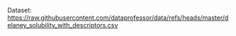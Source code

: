 Dataset: https://raw.githubusercontent.com/dataprofessor/data/refs/heads/master/delaney_solubility_with_descriptors.csv 
